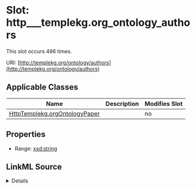 

# Slot: http___templekg.org_ontology_authors




This slot occurs 486 times.


URI: [http://templekg.org/ontology/authors](http://templekg.org/ontology/authors)



<!-- no inheritance hierarchy -->





## Applicable Classes

| Name | Description | Modifies Slot |
| --- | --- | --- |
| [HttpTemplekg.orgOntologyPaper](../classes/HttpTemplekg.orgOntologyPaper.md) |  |  no  |







## Properties

* Range: [xsd:string](http://www.w3.org/2001/XMLSchema#string)







## LinkML Source

<details>

```yaml
name: http___templekg.org_ontology_authors
from_schema: okns:climatepub4-kg
rank: 1000
slot_uri: http://templekg.org/ontology/authors
alias: http___templekg.org_ontology_authors
domain_of:
- http___templekg.org_ontology_Paper
range: string

```
</details>